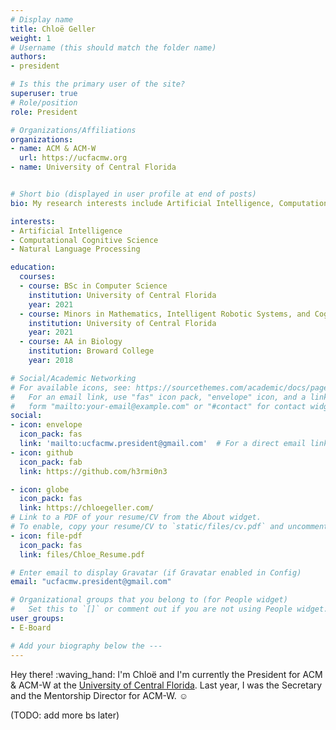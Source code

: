 ```yaml
---
# Display name
title: Chloë Geller
weight: 1
# Username (this should match the folder name)
authors:
- president

# Is this the primary user of the site?
superuser: true
# Role/position
role: President

# Organizations/Affiliations
organizations:
- name: ACM & ACM-W
  url: https://ucfacmw.org
- name: University of Central Florida


# Short bio (displayed in user profile at end of posts)
bio: My research interests include Artificial Intelligence, Computational Cognitive Science and Natural Language Processing.

interests:
- Artificial Intelligence
- Computational Cognitive Science
- Natural Language Processing 

education:
  courses:
  - course: BSc in Computer Science
    institution: University of Central Florida
    year: 2021
  - course: Minors in Mathematics, Intelligent Robotic Systems, and Cognitive Science
    institution: University of Central Florida
    year: 2021
  - course: AA in Biology
    institution: Broward College
    year: 2018

# Social/Academic Networking
# For available icons, see: https://sourcethemes.com/academic/docs/page-builder/#icons
#   For an email link, use "fas" icon pack, "envelope" icon, and a link in the
#   form "mailto:your-email@example.com" or "#contact" for contact widget.
social:
- icon: envelope
  icon_pack: fas
  link: 'mailto:ucfacmw.president@gmail.com'  # For a direct email link, use "mailto:test@example.org".
- icon: github
  icon_pack: fab
  link: https://github.com/h3rmi0n3

- icon: globe
  icon_pack: fas
  link: https://chloegeller.com/
# Link to a PDF of your resume/CV from the About widget.
# To enable, copy your resume/CV to `static/files/cv.pdf` and uncomment the lines below.
- icon: file-pdf
  icon_pack: fas
  link: files/Chloe_Resume.pdf

# Enter email to display Gravatar (if Gravatar enabled in Config)
email: "ucfacmw.president@gmail.com"

# Organizational groups that you belong to (for People widget)
#   Set this to `[]` or comment out if you are not using People widget.
user_groups:
- E-Board

# Add your biography below the ---
---
```


Hey there! :waving_hand: I'm Chloë and I'm currently the President for ACM & ACM-W at the [University of Central Florida](https://www.ucf.edu/). Last year, I was the Secretary and the Mentorship Director for ACM-W. :relaxed:

(TODO: add more bs later)

